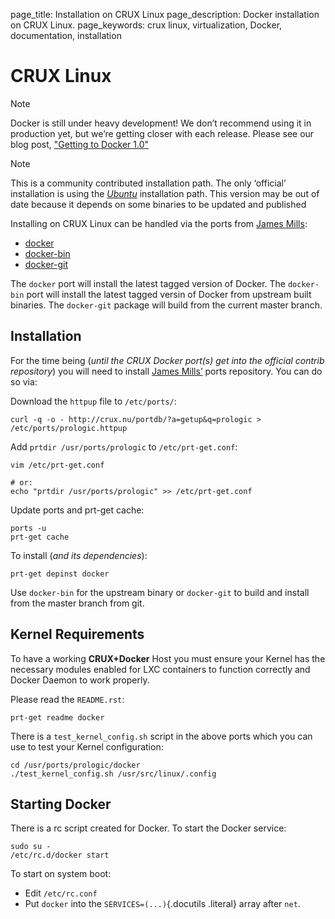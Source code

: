 page_title: Installation on CRUX Linux
page_description: Docker installation on CRUX Linux.
page_keywords: crux linux, virtualization, Docker, documentation, installation

# CRUX Linux

Note

Docker is still under heavy development! We don’t recommend using it in
production yet, but we’re getting closer with each release. Please see
our blog post, ["Getting to Docker
1.0"](http://blog.docker.io/2013/08/getting-to-docker-1-0/)

Note

This is a community contributed installation path. The only ‘official’
installation is using the [*Ubuntu*](../ubuntulinux/#ubuntu-linux)
installation path. This version may be out of date because it depends on
some binaries to be updated and published

Installing on CRUX Linux can be handled via the ports from [James
Mills](http://prologic.shortcircuit.net.au/):

-   [docker](https://bitbucket.org/prologic/ports/src/tip/docker/)
-   [docker-bin](https://bitbucket.org/prologic/ports/src/tip/docker-bin/)
-   [docker-git](https://bitbucket.org/prologic/ports/src/tip/docker-git/)

The `docker` port will install the latest tagged
version of Docker. The `docker-bin` port will
install the latest tagged versin of Docker from upstream built binaries.
The `docker-git` package will build from the current
master branch.

## Installation

For the time being (*until the CRUX Docker port(s) get into the official
contrib repository*) you will need to install [James
Mills’](https://bitbucket.org/prologic/ports) ports repository. You can
do so via:

Download the `httpup` file to
`/etc/ports/`:

    curl -q -o - http://crux.nu/portdb/?a=getup&q=prologic > /etc/ports/prologic.httpup

Add `prtdir /usr/ports/prologic` to
`/etc/prt-get.conf`:

    vim /etc/prt-get.conf

    # or:
    echo "prtdir /usr/ports/prologic" >> /etc/prt-get.conf

Update ports and prt-get cache:

    ports -u
    prt-get cache

To install (*and its dependencies*):

    prt-get depinst docker

Use `docker-bin` for the upstream binary or
`docker-git` to build and install from the master
branch from git.

## Kernel Requirements

To have a working **CRUX+Docker** Host you must ensure your Kernel has
the necessary modules enabled for LXC containers to function correctly
and Docker Daemon to work properly.

Please read the `README.rst`:

    prt-get readme docker

There is a `test_kernel_config.sh` script in the
above ports which you can use to test your Kernel configuration:

    cd /usr/ports/prologic/docker
    ./test_kernel_config.sh /usr/src/linux/.config

## Starting Docker

There is a rc script created for Docker. To start the Docker service:

    sudo su -
    /etc/rc.d/docker start

To start on system boot:

-   Edit `/etc/rc.conf`
-   Put `docker` into the `SERVICES=(...)`{.docutils
    .literal} array after `net`.

